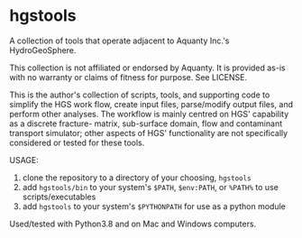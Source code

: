 # hgstools

A collection of tools that operate adjacent to Aquanty Inc.'s HydroGeoSphere.

This collection is not affiliated or endorsed by Aquanty. It is provided as-is
with no warranty or claims of fitness for purpose. See LICENSE.

This is the author's collection of scripts, tools, and supporting code to simplify
the HGS work flow, create input files, parse/modify output files, and perform other
analyses. The workflow is mainly centred on HGS' capability as a discrete fracture-
matrix, sub-surface domain, flow and contaminant transport simulator; other aspects
of HGS' functionality are not specifically considered or tested for these tools.

USAGE:
  1. clone the repository to a directory of your choosing, `hgstools`
  2. add `hgstools/bin` to your system's `$PATH`, `$env:PATH`, or `%PATH%` to use scripts/executables
  3. add `hgstools` to your system's `$PYTHONPATH` for use as a python module

Used/tested with Python3.8 and on Mac and Windows computers.
